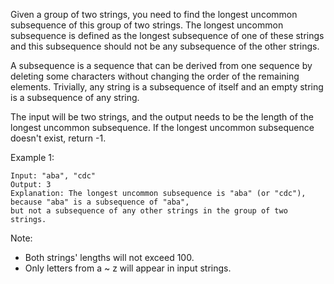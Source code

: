 Given a group of two strings, you need to find the longest uncommon subsequence of this group of two strings. The longest uncommon subsequence is defined as the longest subsequence of one of these strings and this subsequence should not be any subsequence of the other strings.

A subsequence is a sequence that can be derived from one sequence by deleting some characters without changing the order of the remaining elements. Trivially, any string is a subsequence of itself and an empty string is a subsequence of any string.

The input will be two strings, and the output needs to be the length of the longest uncommon subsequence. If the longest uncommon subsequence doesn't exist, return -1.

Example 1:
```
Input: "aba", "cdc"
Output: 3
Explanation: The longest uncommon subsequence is "aba" (or "cdc"), 
because "aba" is a subsequence of "aba", 
but not a subsequence of any other strings in the group of two strings. 
```
Note:

* Both strings' lengths will not exceed 100.
* Only letters from a ~ z will appear in input strings.
